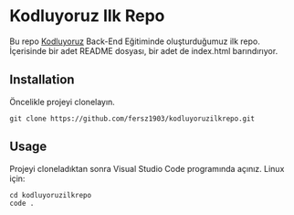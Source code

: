 # Kodluyoruz Ilk Repo

Bu repo [Kodluyoruz]() Back-End Eğitiminde oluşturduğumuz ilk repo. İçerisinde bir adet README dosyası, bir adet de index.html barındırıyor.

## Installation
Öncelikle projeyi clonelayın.
```
git clone https://github.com/fersz1903/kodluyoruzilkrepo.git
```

## Usage
Projeyi cloneladıktan sonra Visual Studio Code programında açınız.
Linux için: 
```
cd kodluyoruzilkrepo
code .